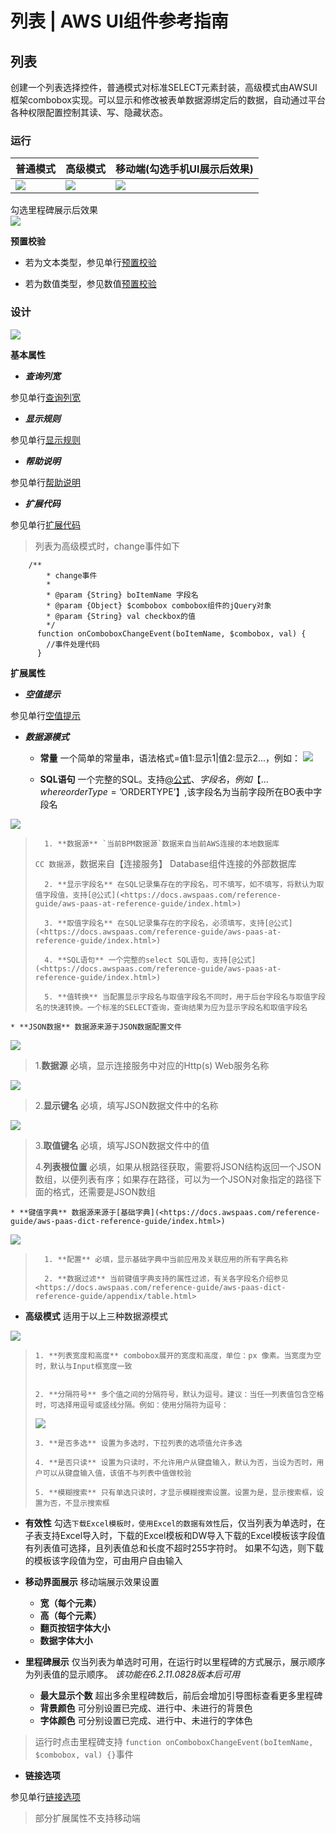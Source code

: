# 列表 | AWS UI组件参考指南

## 列表

创建一个列表选择控件，普通模式对标准SELECT元素封装，高级模式由AWSUI框架combobox实现。可以显示和修改被表单数据源绑定后的数据，自动通过平台各种权限配置控制其读、写、隐藏状态。

### 运行

普通模式 |  高级模式 |  移动端(勾选手机UI展示后效果)  
---|---|---  
![](https://docs.awspaas.com/reference-guide/aws-paas-ui-reference-guide/list/comboboxR1.png) |  ![](https://docs.awspaas.com/reference-guide/aws-paas-ui-reference-guide/list/comboboxR2.png) |  ![](https://docs.awspaas.com/reference-guide/aws-paas-ui-reference-guide/list/comboboxR_m.png)  
勾选里程碑展示后效果  
![](https://docs.awspaas.com/reference-guide/aws-paas-ui-reference-guide/list/comboboxR3.png)  
  
**预置校验**

  * 若为文本类型，参见单行[预置校验](<text.html#check>)

  * 若为数值类型，参见数值[预置校验](<number.html#check>)

### 设计

![](https://docs.awspaas.com/reference-guide/aws-paas-ui-reference-guide/list/comboboxD1.png)

**基本属性**

  * **_查询列宽_**

参见单行[查询列宽](<text.html#searchwidth>)

  * **_显示规则_**

参见单行[显示规则](<text.html#displayrule>)

  * **_帮助说明_**

参见单行[帮助说明](<text.html#tooltip>)

  * **_扩展代码_**

参见单行[扩展代码](<text.html#componentExtendCode>)

> 列表为高级模式时，change事件如下
        
        /**
            * change事件
            *
            * @param {String} boItemName 字段名
            * @param {Object} $combobox combobox组件的jQuery对象
            * @param {String} val checkbox的值
            */
          function onComboboxChangeEvent(boItemName, $combobox, val) {
            //事件处理代码
          }
        

**扩展属性**

  * **_空值提示_**

参见单行[空值提示](<text.html#nulltip>)

  * **_数据源模式_**

    * **常量** 一个简单的常量串，语法格式=值1:显示1|值2:显示2...，例如： ![](https://docs.awspaas.com/reference-guide/aws-paas-ui-reference-guide/list/comboboxD2.png)

    * **SQL语句** 一个完整的SQL。支持[@公式](<https://docs.awspaas.com/reference-guide/aws-paas-at-reference-guide/index.html>)、$字段名，例如【… where orderType=’$ORDERTYPE’】,该字段名为当前字段所在BO表中字段名

![](https://docs.awspaas.com/reference-guide/aws-paas-ui-reference-guide/list/comboboxD3.png)

>       1. **数据源** `当前BPM数据源`数据来自当前AWS连接的本地数据库   
>  `CC 数据源`，数据来自【连接服务】 Database组件连接的外部数据库
> 
>       2. **显示字段名** 在SQL记录集存在的字段名，可不填写，如不填写，将默认为取值字段值，支持[@公式](<https://docs.awspaas.com/reference-guide/aws-paas-at-reference-guide/index.html>)
> 
>       3. **取值字段名** 在SQL记录集存在的字段名，必须填写，支持[@公式](<https://docs.awspaas.com/reference-guide/aws-paas-at-reference-guide/index.html>)
> 
>       4. **SQL语句** 一个完整的select SQL语句，支持[@公式](<https://docs.awspaas.com/reference-guide/aws-paas-at-reference-guide/index.html>)
> 
>       5. **值转换** 当配置显示字段名与取值字段名不同时，用于后台字段名与取值字段名的快速转换。一个标准的SELECT查询，查询结果为应为显示字段名和取值字段名

    * **JSON数据** 数据源来源于JSON数据配置文件

![](https://docs.awspaas.com/reference-guide/aws-paas-ui-reference-guide/list/comboboxD9.png)

> 1.**数据源** 必填，显示连接服务中对应的Http(s) Web服务名称

![](https://docs.awspaas.com/reference-guide/aws-paas-ui-reference-guide/list/comboboxD10.png)

> 2.**显示键名** 必填，填写JSON数据文件中的名称

![](https://docs.awspaas.com/reference-guide/aws-paas-ui-reference-guide/list/comboboxD11.png)

> 3.**取值键名** 必填，填写JSON数据文件中的值
> 
> 4.**列表根位置** 必填，如果从根路径获取，需要将JSON结构返回一个JSON数组，以便列表有序；如果存在路径，可以为一个JSON对象指定的路径下面的格式，还需要是JSON数组

    * **键值字典** 数据源来源于[基础字典](<https://docs.awspaas.com/reference-guide/aws-paas-dict-reference-guide/index.html>)

![](https://docs.awspaas.com/reference-guide/aws-paas-ui-reference-guide/list/comboboxD4.png)

>       1. **配置** 必填，显示基础字典中当前应用及关联应用的所有字典名称
> 
>       2. **数据过滤** 当前键值字典支持的属性过滤，有关各字段名介绍参见<https://docs.awspaas.com/reference-guide/aws-paas-dict-reference-guide/appendix/table.html>   
> 

  * **高级模式** 适用于以上三种数据源模式

![](https://docs.awspaas.com/reference-guide/aws-paas-ui-reference-guide/list/comboboxD6.png)

>     1. **列表宽度和高度** combobox展开的宽度和高度，单位：px 像素。当宽度为空时，默认与Input框宽度一致  
> 
> 
>     2. **分隔符号** 多个值之间的分隔符号，默认为逗号。建议：当任一列表值包含空格时，可选择用逗号或竖线分隔。例如：使用分隔符为逗号：  
>  ![](https://docs.awspaas.com/reference-guide/aws-paas-ui-reference-guide/list/comboboxD8.png)
> 
>     3. **是否多选** 设置为多选时，下拉列表的选项值允许多选
> 
>     4. **是否只读** 设置为只读时，不允许用户从键盘输入，默认为否，当设为否时，用户可以从键盘输入值，该值不与列表中值做校验
> 
>     5. **模糊搜索** 只有单选只读时，才显示模糊搜索设置。设置为是，显示搜索框，设置为否，不显示搜索框

  * **有效性** 勾选`下载Excel模板时，使用Excel的数据有效性`后，仅当列表为单选时，在子表支持Excel导入时，下载的Excel模板和DW导入下载的Excel模板该字段值有列表值可选择，且列表值总和长度不超时255字符时。 如果不勾选，则下载的模板该字段值为空，可由用户自由输入

  * **移动界面展示** 移动端展示效果设置

    * **宽（每个元素）**
    * **高（每个元素）**
    * **翻页按钮字体大小**
    * **数据字体大小**

  * **里程碑展示** 仅当列表为单选时可用，在运行时以里程碑的方式展示，展示顺序为列表值的显示顺序。 _该功能在6.2.11.0828版本后可用_

    * **最大显示个数** 超出多余里程碑数后，前后会增加引导图标查看更多里程碑
    * **背景颜色** 可分别设置已完成、进行中、未进行的背景色
    * **字体颜色** 可分别设置已完成、进行中、未进行的字体色

> 运行时点击里程碑支持 `function onComboboxChangeEvent(boItemName, $combobox, val) {}`事件

  * **链接选项**

参见单行[链接选项](<text.html#link>)

> 部分扩展属性不支持移动端
